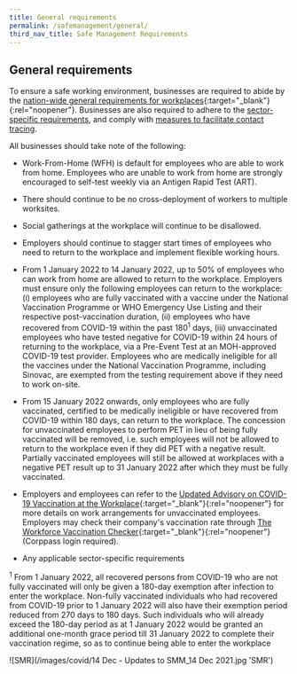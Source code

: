 ```yaml
---
title: General requirements
permalink: /safemanagement/general/
third_nav_title: Safe Management Requirements
---
```


## General requirements

To ensure a safe working environment, businesses are required to abide by the [nation-wide general requirements for workplaces](https://www.mom.gov.sg/covid-19/requirements-for-safe-management-measures){:target="_blank"}{:rel="noopener"}. Businesses are also required to adhere to the [sector-specific requirements](/safemanagement/sector/), and comply with [measures to facilitate contact tracing](/safemanagement/safeentry/).

All businesses should take note of the following:

- Work-From-Home (WFH) is default for employees who are able to work from home. Employees who are unable to work from home are strongly encouraged to self-test weekly via an Antigen Rapid Test (ART).

- There should continue to be no cross-deployment of workers to multiple worksites.

- Social gatherings at the workplace will continue to be disallowed.

- Employers should continue to stagger start times of employees who need to return to the workplace and implement flexible working hours.

- From 1 January 2022 to 14 January 2022, up to 50% of employees who can work from home are allowed to return to the workplace. Employers must ensure only the following employees can return to the workplace: (i) employees who are fully vaccinated with a vaccine under the National Vaccination Programme or WHO Emergency Use Listing and their respective post-vaccination duration, (ii) employees who have recovered from COVID-19 within the past 180<sup>1</sup> days, (iii) unvaccinated employees who have tested negative for COVID-19 within 24 hours of returning to the workplace, via a Pre-Event Test at an MOH-approved COVID-19 test provider. Employees who are medically ineligible for all the vaccines under the National Vaccination Programme, including Sinovac, are exempted from the testing requirement above if they need to work on-site.

- From 15 January 2022 onwards, only employees who are fully vaccinated, certified to be medically ineligible or have recovered from COVID-19 within 180 days, can return to the workplace. The concession for unvaccinated employees to perform PET in lieu of being fully vaccinated will be removed, i.e. such employees will not be allowed to return to the workplace even if they did PET with a negative result. Partially vaccinated employees will still be allowed at workplaces with a negative PET result up to 31 January 2022 after which they must be fully vaccinated.

- Employers and employees can refer to the [Updated Advisory on COVID-19 Vaccination at the Workplace](https://www.mom.gov.sg/covid-19/advisory-on-covid-19-vaccination-in-employment-settings){:target="_blank"}{:rel="noopener"} for more details on work arrangements for unvaccinated employees. Employers may check their company's vaccination rate through [The Workforce Vaccination Checker](https://go.gov.sg/percentvaccinated){:target="_blank"}{:rel="noopener"} (Corppass login required).

- Any applicable sector-specific requirements

<sup>1</sup> From 1 January 2022, all recovered persons from COVID-19 who are not fully vaccinated will only be given a 180-day exemption after infection to enter the workplace. Non-fully vaccinated individuals who had recovered from COVID-19 prior to 1 January 2022 will also have their exemption period reduced from 270 days to 180 days. Such individuals who will already exceed the 180-day period as at 1 January 2022 would be granted an additional one-month grace period till 31 January 2022 to complete their vaccination regime, so as to continue being able to enter the workplace

![SMR](/images/covid/14 Dec - Updates to SMM_14 Dec 2021.jpg 'SMR')
